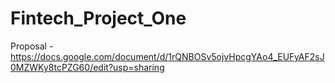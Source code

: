 # Fintech_Project_One
Proposal - https://docs.google.com/document/d/1rQNBOSv5ojvHpcgYAo4_EUFyAF2sJ0MZWKy8tcPZG60/edit?usp=sharing
